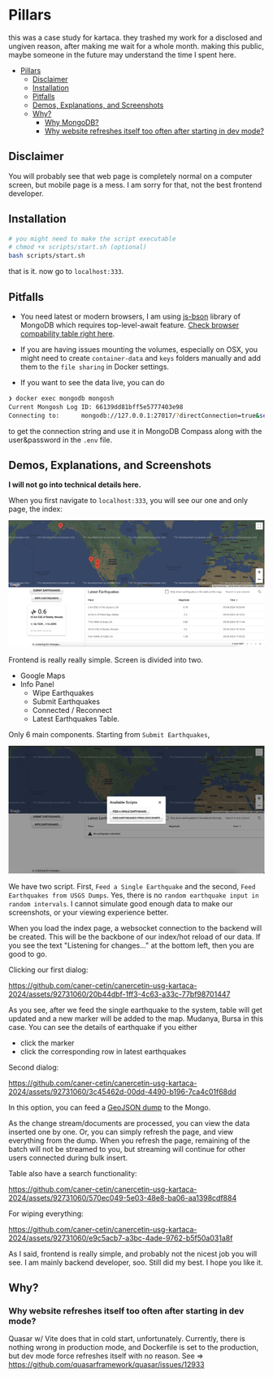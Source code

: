 # Pillars

this was a case study for kartaca. they trashed my work for a disclosed and ungiven reason, after making me wait for a whole month. making this public, maybe someone in the future may understand the time I spent here.

- [Pillars](#pillars)
  - [Disclaimer](#disclaimer)
  - [Installation](#installation)
  - [Pitfalls](#pitfalls)
  - [Demos, Explanations, and Screenshots](#demos-explanations-and-screenshots)
  - [Why?](#why)
    - [Why MongoDB?](#why-mongodb)
    - [Why website refreshes itself too often after starting in dev mode?](#why-website-refreshes-itself-too-often-after-starting-in-dev-mode)


## Disclaimer

You will probably see that web page is completely normal on a computer screen, but mobile page is a mess. I am sorry for that, not the best frontend developer. 

## Installation

```bash
# you might need to make the script executable
# chmod +x scripts/start.sh (optional)
bash scripts/start.sh
```

that is it. now go to `localhost:333`. 

## Pitfalls 

- You need latest or modern browsers, I am using [js-bson](https://github.com/mongodb/js-bson) library of MongoDB which requires top-level-await feature. [Check browser compability table right here](https://caniuse.com/?search=top%20level%20await).

- If you are having issues mounting the volumes, especially on OSX, you might need to create `container-data` and `keys` folders manually and add them to the `file sharing` in Docker settings.

- If you want to see the data live, you can do 

```bash
❯ docker exec mongodb mongosh
Current Mongosh Log ID:	66139dd81bff5e5777403e98
Connecting to:		mongodb://127.0.0.1:27017/?directConnection=true&serverSelectionTimeoutMS=2000&appName=mongosh+2.2.2
``` 

to get the connection string and use it in MongoDB Compass along with the user&password in the `.env` file.

## Demos, Explanations, and Screenshots

**I will not go into technical details here.**

When you first navigate to `localhost:333`, you will see our one and only page, the index:

![alt text](./examples/image.png)

Frontend is really really simple. Screen is divided into two. 

- Google Maps
- Info Panel
  - Wipe Earthquakes
  - Submit Earthquakes
  - Connected / Reconnect
  - Latest Earthquakes Table.

Only 6 main components. Starting from `Submit Earthquakes`,

![alt text](./examples/image-2.png)

We have two script. First, `Feed a Single Earthquake` and the second, `Feed Earthquakes from USGS Dumps`. Yes, there is no `random earthquake input in random intervals`. I cannot simulate good enough data to make our screenshots, or your viewing experience better.  

When you load the index page, a websocket connection to the backend will be created. This will be the backbone of our index/hot reload of our data. If you see the text "Listening for changes..." at the bottom left, then you are good to go.

Clicking our first dialog:

https://github.com/caner-cetin/canercetin-usg-kartaca-2024/assets/92731060/20b44dbf-1ff3-4c63-a33c-77bf98701447

As you see, after we feed the single earthquake to the system, table will get updated and a new marker will be added to the map. Mudanya, Bursa in this case. You can see the details of earthquake if you either

- click the marker
- click the corresponding row in latest earthquakes

Second dialog:


https://github.com/caner-cetin/canercetin-usg-kartaca-2024/assets/92731060/3c45462d-00dd-4490-b196-7ca4c01f68dd


In this option, you can feed a [GeoJSON dump](https://earthquake.usgs.gov/earthquakes/feed/v1.0/geojson.php) to the Mongo.

As the change stream/documents are processed, you can view the data inserted one by one. Or, you can simply refresh the page, and view everything from the dump. When you refresh the page, remaining of the batch will not be streamed to you, but streaming will continue for other users connected during bulk insert. 

Table also have a search functionality:


https://github.com/caner-cetin/canercetin-usg-kartaca-2024/assets/92731060/570ec049-5e03-48e8-ba06-aa1398cdf884


For wiping everything:


https://github.com/caner-cetin/canercetin-usg-kartaca-2024/assets/92731060/e9c5acb7-a3bc-4ade-9762-b5f50a031a8f

As I said, frontend is really simple, and probably not the nicest job you will see. I am mainly backend developer, soo. Still did my best. I hope you like it.


## Why?

### Why website refreshes itself too often after starting in dev mode?

Quasar w/ Vite does that in cold start, unfortunately. Currently, there is nothing wrong in production mode, and Dockerfile is set to the production, but dev mode force refreshes itself with no reason. See => https://github.com/quasarframework/quasar/issues/12933

